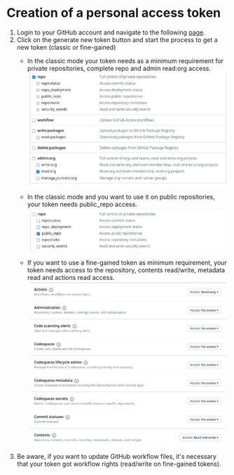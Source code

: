 # Creation of a personal access token

1. Login to your GitHub account and navigate to the following [page](https://github.com/settings/tokens).
2. Click on the generate new token button and start the process to get a new token (classic or fine-gained)
   - In the classic mode your token needs as a minimum requirement for private repositories, complete repo and admin read:org access. ![PAT Private Repo](images/Github_PAT_Private_Repo.jpeg)
   
   - In the classic mode and you want to use it on public repositories, your token needs public_repo access. ![PAT Public Repo](images/Github_PAT_Public_Repo.jpeg)
   
   - If you want to use a fine-gained token as minimum requirement, your token needs access to the repository, contents read/write, metadata read and actions read access. ![PAT Fine Gained](images/Github_PAT_Fine_Gained.jpeg)
3. Be aware, if you want to update GitHub workflow files, it's necessary that your token got workflow rights (read/write on fine-gained tokens).